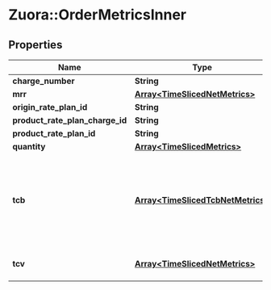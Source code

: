 # Zuora::OrderMetricsInner

## Properties
Name | Type | Description | Notes
------------ | ------------- | ------------- | -------------
**charge_number** | **String** |  | [optional] 
**mrr** | [**Array&lt;TimeSlicedNetMetrics&gt;**](TimeSlicedNetMetrics.md) |  | [optional] 
**origin_rate_plan_id** | **String** |  | [optional] 
**product_rate_plan_charge_id** | **String** |  | [optional] 
**product_rate_plan_id** | **String** |  | [optional] 
**quantity** | [**Array&lt;TimeSlicedMetrics&gt;**](TimeSlicedMetrics.md) |  | [optional] 
**tcb** | [**Array&lt;TimeSlicedTcbNetMetrics&gt;**](TimeSlicedTcbNetMetrics.md) | Total contracted billing which is the forecast value for the total invoice amount. | [optional] 
**tcv** | [**Array&lt;TimeSlicedNetMetrics&gt;**](TimeSlicedNetMetrics.md) | Total contracted value. | [optional] 


